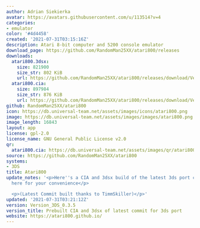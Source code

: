 ```yaml
---
author: Adrian Siekierka
avatar: https://avatars.githubusercontent.com/u/113514?v=4
categories:
- emulator
color: '#4d4458'
created: '2021-07-31T03:15:16Z'
description: Atari 8-bit computer and 5200 console emulator
download_page: https://github.com/RandomMan25XX/atari800/releases
downloads:
  atari800.3dsx:
    size: 821900
    size_str: 802 KiB
    url: https://github.com/RandomMan25XX/atari800/releases/download/Version_3DS_0.3.5/atari800.3dsx
  atari800.cia:
    size: 897984
    size_str: 876 KiB
    url: https://github.com/RandomMan25XX/atari800/releases/download/Version_3DS_0.3.5/atari800.cia
github: RandomMan25XX/atari800
icon: https://db.universal-team.net/assets/images/icons/atari800.png
image: https://db.universal-team.net/assets/images/images/atari800.png
image_length: 16843
layout: app
license: gpl-2.0
license_name: GNU General Public License v2.0
qr:
  atari800.cia: https://db.universal-team.net/assets/images/qr/atari800-cia.png
source: https://github.com/RandomMan25XX/atari800
systems:
- 3DS
title: Atari800
update_notes: '<p>Here''s a CIA and 3dsx build of the latest 3ds port commit uploaded
  here for your convenience</p>

  <p>(Latest Commit built thanks to TimmSkiller)</p>'
updated: '2021-07-31T03:21:12Z'
version: Version_3DS_0.3.5
version_title: Prebuilt CIA and 3dsx of latest commit for 3ds port
website: https://atari800.github.io/
---
```

